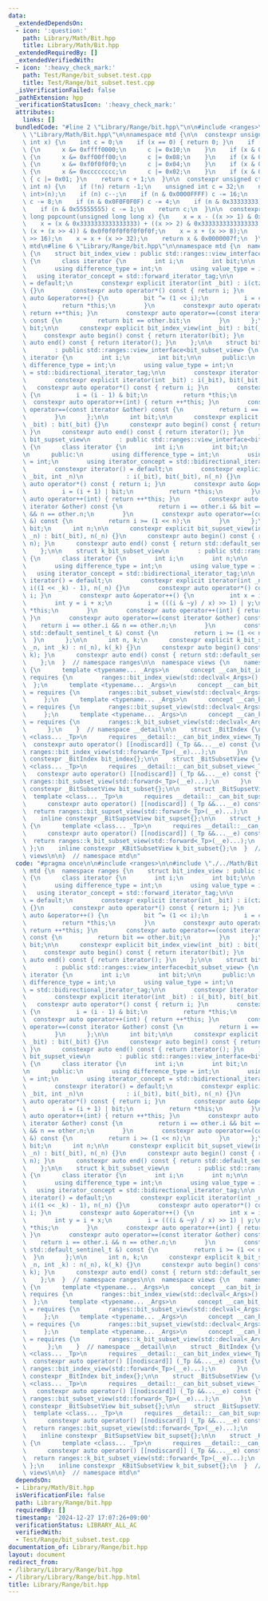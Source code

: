 ```yaml
---
data:
  _extendedDependsOn:
  - icon: ':question:'
    path: Library/Math/Bit.hpp
    title: Library/Math/Bit.hpp
  _extendedRequiredBy: []
  _extendedVerifiedWith:
  - icon: ':heavy_check_mark:'
    path: Test/Range/bit_subset.test.cpp
    title: Test/Range/bit_subset.test.cpp
  _isVerificationFailed: false
  _pathExtension: hpp
  _verificationStatusIcon: ':heavy_check_mark:'
  attributes:
    links: []
  bundledCode: "#line 2 \"Library/Range/bit.hpp\"\n\n#include <ranges>\n\n#line 2\
    \ \"Library/Math/Bit.hpp\"\n\nnamespace mtd {\n\n  constexpr unsigned clz(unsigned\
    \ int x) {\n    int c = 0;\n    if (x == 0) { return 0; }\n    if (x & 0xffff0000)\
    \ {\n      x &= 0xffff0000;\n      c |= 0x10;\n    }\n    if (x & 0xff00ff00)\
    \ {\n      x &= 0xff00ff00;\n      c |= 0x08;\n    }\n    if (x & 0xf0f0f0f0)\
    \ {\n      x &= 0xf0f0f0f0;\n      c |= 0x04;\n    }\n    if (x & 0xcccccccc)\
    \ {\n      x &= 0xcccccccc;\n      c |= 0x02;\n    }\n    if (x & 0xaaaaaaaa)\
    \ { c |= 0x01; }\n    return c + 1;\n  }\n\n  constexpr unsigned ctz(unsigned\
    \ int n) {\n    if (!n) return -1;\n    unsigned int c = 32;\n    n &= -static_cast<signed\
    \ int>(n);\n    if (n) c--;\n    if (n & 0x0000FFFF) c -= 16;\n    if (n & 0x00FF00FF)\
    \ c -= 8;\n    if (n & 0x0F0F0F0F) c -= 4;\n    if (n & 0x33333333) c -= 2;\n\
    \    if (n & 0x55555555) c -= 1;\n    return c;\n  }\n\n  constexpr unsigned long\
    \ long popcount(unsigned long long x) {\n    x = x - ((x >> 1) & 0x5555555555555555);\n\
    \    x = (x & 0x3333333333333333) + ((x >> 2) & 0x3333333333333333);\n    x =\
    \ (x + (x >> 4)) & 0x0f0f0f0f0f0f0f0f;\n    x = x + (x >> 8);\n    x = x + (x\
    \ >> 16);\n    x = x + (x >> 32);\n    return x & 0x0000007f;\n  }\n\n}  // namespace\
    \ mtd\n#line 6 \"Library/Range/bit.hpp\"\n\nnamespace mtd {\n  namespace ranges\
    \ {\n    struct bit_index_view : public std::ranges::view_interface<bit_index_view>\
    \ {\n      class iterator {\n        int i;\n        int bit;\n\n      public:\n\
    \        using difference_type = int;\n        using value_type = int;\n     \
    \   using iterator_concept = std::forward_iterator_tag;\n\n        constexpr iterator()\
    \ = default;\n        constexpr explicit iterator(int _bit) : i(ctz(_bit)), bit(_bit)\
    \ {}\n        constexpr auto operator*() const { return i; }\n        constexpr\
    \ auto &operator++() {\n          bit ^= (1 << i);\n          i = ctz(bit);\n\
    \          return *this;\n        }\n        constexpr auto operator++(int) {\
    \ return ++*this; }\n        constexpr auto operator==(const iterator &other)\
    \ const {\n          return bit == other.bit;\n        }\n      };\n\n      int\
    \ bit;\n\n      constexpr explicit bit_index_view(int _bit) : bit(_bit) {}\n \
    \     constexpr auto begin() const { return iterator(bit); }\n      constexpr\
    \ auto end() const { return iterator(); }\n    };\n\n    struct bit_subset_view\n\
    \        : public std::ranges::view_interface<bit_subset_view> {\n      class\
    \ iterator {\n        int i;\n        int bit;\n\n      public:\n        using\
    \ difference_type = int;\n        using value_type = int;\n        using iterator_concept\
    \ = std::bidirectional_iterator_tag;\n\n        constexpr iterator() = default;\n\
    \        constexpr explicit iterator(int _bit) : i(_bit), bit(_bit) {}\n     \
    \   constexpr auto operator*() const { return i; }\n        constexpr auto &operator++()\
    \ {\n          i = (i - 1) & bit;\n          return *this;\n        }\n      \
    \  constexpr auto operator++(int) { return ++*this; }\n        constexpr auto\
    \ operator==(const iterator &other) const {\n          return i == other.i;\n\
    \        }\n      };\n\n      int bit;\n\n      constexpr explicit bit_subset_view(int\
    \ _bit) : bit(_bit) {}\n      constexpr auto begin() const { return iterator(bit);\
    \ }\n      constexpr auto end() const { return iterator(); }\n    };\n\n    struct\
    \ bit_supset_view\n        : public std::ranges::view_interface<bit_supset_view>\
    \ {\n      class iterator {\n        int i;\n        int bit;\n        int n;\n\
    \n      public:\n        using difference_type = int;\n        using value_type\
    \ = int;\n        using iterator_concept = std::bidirectional_iterator_tag;\n\n\
    \        constexpr iterator() = default;\n        constexpr explicit iterator(int\
    \ _bit, int _n)\n            : i(_bit), bit(_bit), n(_n) {}\n        constexpr\
    \ auto operator*() const { return i; }\n        constexpr auto &operator++() {\n\
    \          i = (i + 1) | bit;\n          return *this;\n        }\n        constexpr\
    \ auto operator++(int) { return ++*this; }\n        constexpr auto operator==(const\
    \ iterator &other) const {\n          return i == other.i && bit == other.bit\
    \ && n == other.n;\n        }\n        constexpr auto operator==(const std::default_sentinel_t\
    \ &) const {\n          return i >= (1 << n);\n        }\n      };\n\n      int\
    \ bit;\n      int n;\n\n      constexpr explicit bit_supset_view(int _bit, int\
    \ _n) : bit(_bit), n(_n) {}\n      constexpr auto begin() const { return iterator(bit,\
    \ n); }\n      constexpr auto end() const { return std::default_sentinel; }\n\
    \    };\n\n    struct k_bit_subset_view\n        : public std::ranges::view_interface<k_bit_subset_view>\
    \ {\n      class iterator {\n        int i;\n        int n;\n\n      public:\n\
    \        using difference_type = int;\n        using value_type = int;\n     \
    \   using iterator_concept = std::bidirectional_iterator_tag;\n\n        constexpr\
    \ iterator() = default;\n        constexpr explicit iterator(int _n, int _k) :\
    \ i((1 << _k) - 1), n(_n) {}\n        constexpr auto operator*() const { return\
    \ i; }\n        constexpr auto &operator++() {\n          int x = i & -i;\n  \
    \        int y = i + x;\n          i = (((i & ~y) / x) >> 1) | y;\n          return\
    \ *this;\n        }\n        constexpr auto operator++(int) { return ++*this;\
    \ }\n        constexpr auto operator==(const iterator &other) const {\n      \
    \    return i == other.i && n == other.n;\n        }\n        constexpr auto operator==(const\
    \ std::default_sentinel_t &) const {\n          return i >= (1 << n);\n      \
    \  }\n      };\n\n      int n, k;\n      constexpr explicit k_bit_subset_view(int\
    \ _n, int _k) : n(_n), k(_k) {}\n      constexpr auto begin() const { return iterator(n,\
    \ k); }\n      constexpr auto end() const { return std::default_sentinel; }\n\
    \    };\n  }  // namespace ranges\n\n  namespace views {\n    namespace __detail\
    \ {\n      template <typename... _Args>\n      concept __can_bit_index_view =\
    \ requires {\n        ranges::bit_index_view(std::declval<_Args>()...);\n    \
    \  };\n      template <typename... _Args>\n      concept __can_bit_subset_view\
    \ = requires {\n        ranges::bit_subset_view(std::declval<_Args>()...);\n \
    \     };\n      template <typename... _Args>\n      concept __can_bit_supset_view\
    \ = requires {\n        ranges::bit_supset_view(std::declval<_Args>()...);\n \
    \     };\n      template <typename... _Args>\n      concept __can_k_bit_subset_view\
    \ = requires {\n        ranges::k_bit_subset_view(std::declval<_Args>()...);\n\
    \      };\n    }  // namespace __detail\n\n    struct _BitIndex {\n      template\
    \ <class... _Tp>\n      requires __detail::__can_bit_index_view<_Tp...>\n    \
    \  constexpr auto operator() [[nodiscard]] (_Tp &&...__e) const {\n        return\
    \ ranges::bit_index_view(std::forward<_Tp>(__e)...);\n      }\n    };\n    inline\
    \ constexpr _BitIndex bit_index{};\n\n    struct _BitSubsetView {\n      template\
    \ <class... _Tp>\n      requires __detail::__can_bit_subset_view<_Tp...>\n   \
    \   constexpr auto operator() [[nodiscard]] (_Tp &&...__e) const {\n        return\
    \ ranges::bit_subset_view(std::forward<_Tp>(__e)...);\n      }\n    };\n    inline\
    \ constexpr _BitSubsetView bit_subset{};\n\n    struct _BitSupsetView {\n    \
    \  template <class... _Tp>\n      requires __detail::__can_bit_supset_view<_Tp...>\n\
    \      constexpr auto operator() [[nodiscard]] (_Tp &&...__e) const {\n      \
    \  return ranges::bit_supset_view(std::forward<_Tp>(__e)...);\n      }\n    };\n\
    \    inline constexpr _BitSupsetView bit_supset{};\n\n    struct _KBitSubsetView\
    \ {\n      template <class... _Tp>\n      requires __detail::__can_k_bit_subset_view<_Tp...>\n\
    \      constexpr auto operator() [[nodiscard]] (_Tp &&...__e) const {\n      \
    \  return ranges::k_bit_subset_view(std::forward<_Tp>(__e)...);\n      }\n   \
    \ };\n    inline constexpr _KBitSubsetView k_bit_subset{};\n  }  // namespace\
    \ views\n\n}  // namespace mtd\n"
  code: "#pragma once\n\n#include <ranges>\n\n#include \"./../Math/Bit.hpp\"\n\nnamespace\
    \ mtd {\n  namespace ranges {\n    struct bit_index_view : public std::ranges::view_interface<bit_index_view>\
    \ {\n      class iterator {\n        int i;\n        int bit;\n\n      public:\n\
    \        using difference_type = int;\n        using value_type = int;\n     \
    \   using iterator_concept = std::forward_iterator_tag;\n\n        constexpr iterator()\
    \ = default;\n        constexpr explicit iterator(int _bit) : i(ctz(_bit)), bit(_bit)\
    \ {}\n        constexpr auto operator*() const { return i; }\n        constexpr\
    \ auto &operator++() {\n          bit ^= (1 << i);\n          i = ctz(bit);\n\
    \          return *this;\n        }\n        constexpr auto operator++(int) {\
    \ return ++*this; }\n        constexpr auto operator==(const iterator &other)\
    \ const {\n          return bit == other.bit;\n        }\n      };\n\n      int\
    \ bit;\n\n      constexpr explicit bit_index_view(int _bit) : bit(_bit) {}\n \
    \     constexpr auto begin() const { return iterator(bit); }\n      constexpr\
    \ auto end() const { return iterator(); }\n    };\n\n    struct bit_subset_view\n\
    \        : public std::ranges::view_interface<bit_subset_view> {\n      class\
    \ iterator {\n        int i;\n        int bit;\n\n      public:\n        using\
    \ difference_type = int;\n        using value_type = int;\n        using iterator_concept\
    \ = std::bidirectional_iterator_tag;\n\n        constexpr iterator() = default;\n\
    \        constexpr explicit iterator(int _bit) : i(_bit), bit(_bit) {}\n     \
    \   constexpr auto operator*() const { return i; }\n        constexpr auto &operator++()\
    \ {\n          i = (i - 1) & bit;\n          return *this;\n        }\n      \
    \  constexpr auto operator++(int) { return ++*this; }\n        constexpr auto\
    \ operator==(const iterator &other) const {\n          return i == other.i;\n\
    \        }\n      };\n\n      int bit;\n\n      constexpr explicit bit_subset_view(int\
    \ _bit) : bit(_bit) {}\n      constexpr auto begin() const { return iterator(bit);\
    \ }\n      constexpr auto end() const { return iterator(); }\n    };\n\n    struct\
    \ bit_supset_view\n        : public std::ranges::view_interface<bit_supset_view>\
    \ {\n      class iterator {\n        int i;\n        int bit;\n        int n;\n\
    \n      public:\n        using difference_type = int;\n        using value_type\
    \ = int;\n        using iterator_concept = std::bidirectional_iterator_tag;\n\n\
    \        constexpr iterator() = default;\n        constexpr explicit iterator(int\
    \ _bit, int _n)\n            : i(_bit), bit(_bit), n(_n) {}\n        constexpr\
    \ auto operator*() const { return i; }\n        constexpr auto &operator++() {\n\
    \          i = (i + 1) | bit;\n          return *this;\n        }\n        constexpr\
    \ auto operator++(int) { return ++*this; }\n        constexpr auto operator==(const\
    \ iterator &other) const {\n          return i == other.i && bit == other.bit\
    \ && n == other.n;\n        }\n        constexpr auto operator==(const std::default_sentinel_t\
    \ &) const {\n          return i >= (1 << n);\n        }\n      };\n\n      int\
    \ bit;\n      int n;\n\n      constexpr explicit bit_supset_view(int _bit, int\
    \ _n) : bit(_bit), n(_n) {}\n      constexpr auto begin() const { return iterator(bit,\
    \ n); }\n      constexpr auto end() const { return std::default_sentinel; }\n\
    \    };\n\n    struct k_bit_subset_view\n        : public std::ranges::view_interface<k_bit_subset_view>\
    \ {\n      class iterator {\n        int i;\n        int n;\n\n      public:\n\
    \        using difference_type = int;\n        using value_type = int;\n     \
    \   using iterator_concept = std::bidirectional_iterator_tag;\n\n        constexpr\
    \ iterator() = default;\n        constexpr explicit iterator(int _n, int _k) :\
    \ i((1 << _k) - 1), n(_n) {}\n        constexpr auto operator*() const { return\
    \ i; }\n        constexpr auto &operator++() {\n          int x = i & -i;\n  \
    \        int y = i + x;\n          i = (((i & ~y) / x) >> 1) | y;\n          return\
    \ *this;\n        }\n        constexpr auto operator++(int) { return ++*this;\
    \ }\n        constexpr auto operator==(const iterator &other) const {\n      \
    \    return i == other.i && n == other.n;\n        }\n        constexpr auto operator==(const\
    \ std::default_sentinel_t &) const {\n          return i >= (1 << n);\n      \
    \  }\n      };\n\n      int n, k;\n      constexpr explicit k_bit_subset_view(int\
    \ _n, int _k) : n(_n), k(_k) {}\n      constexpr auto begin() const { return iterator(n,\
    \ k); }\n      constexpr auto end() const { return std::default_sentinel; }\n\
    \    };\n  }  // namespace ranges\n\n  namespace views {\n    namespace __detail\
    \ {\n      template <typename... _Args>\n      concept __can_bit_index_view =\
    \ requires {\n        ranges::bit_index_view(std::declval<_Args>()...);\n    \
    \  };\n      template <typename... _Args>\n      concept __can_bit_subset_view\
    \ = requires {\n        ranges::bit_subset_view(std::declval<_Args>()...);\n \
    \     };\n      template <typename... _Args>\n      concept __can_bit_supset_view\
    \ = requires {\n        ranges::bit_supset_view(std::declval<_Args>()...);\n \
    \     };\n      template <typename... _Args>\n      concept __can_k_bit_subset_view\
    \ = requires {\n        ranges::k_bit_subset_view(std::declval<_Args>()...);\n\
    \      };\n    }  // namespace __detail\n\n    struct _BitIndex {\n      template\
    \ <class... _Tp>\n      requires __detail::__can_bit_index_view<_Tp...>\n    \
    \  constexpr auto operator() [[nodiscard]] (_Tp &&...__e) const {\n        return\
    \ ranges::bit_index_view(std::forward<_Tp>(__e)...);\n      }\n    };\n    inline\
    \ constexpr _BitIndex bit_index{};\n\n    struct _BitSubsetView {\n      template\
    \ <class... _Tp>\n      requires __detail::__can_bit_subset_view<_Tp...>\n   \
    \   constexpr auto operator() [[nodiscard]] (_Tp &&...__e) const {\n        return\
    \ ranges::bit_subset_view(std::forward<_Tp>(__e)...);\n      }\n    };\n    inline\
    \ constexpr _BitSubsetView bit_subset{};\n\n    struct _BitSupsetView {\n    \
    \  template <class... _Tp>\n      requires __detail::__can_bit_supset_view<_Tp...>\n\
    \      constexpr auto operator() [[nodiscard]] (_Tp &&...__e) const {\n      \
    \  return ranges::bit_supset_view(std::forward<_Tp>(__e)...);\n      }\n    };\n\
    \    inline constexpr _BitSupsetView bit_supset{};\n\n    struct _KBitSubsetView\
    \ {\n      template <class... _Tp>\n      requires __detail::__can_k_bit_subset_view<_Tp...>\n\
    \      constexpr auto operator() [[nodiscard]] (_Tp &&...__e) const {\n      \
    \  return ranges::k_bit_subset_view(std::forward<_Tp>(__e)...);\n      }\n   \
    \ };\n    inline constexpr _KBitSubsetView k_bit_subset{};\n  }  // namespace\
    \ views\n\n}  // namespace mtd\n"
  dependsOn:
  - Library/Math/Bit.hpp
  isVerificationFile: false
  path: Library/Range/bit.hpp
  requiredBy: []
  timestamp: '2024-12-27 17:07:26+09:00'
  verificationStatus: LIBRARY_ALL_AC
  verifiedWith:
  - Test/Range/bit_subset.test.cpp
documentation_of: Library/Range/bit.hpp
layout: document
redirect_from:
- /library/Library/Range/bit.hpp
- /library/Library/Range/bit.hpp.html
title: Library/Range/bit.hpp
---
```


